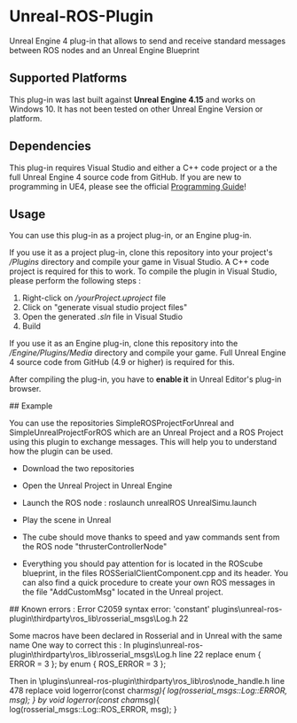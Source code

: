 # Unreal-ROS-Plugin

Unreal Engine 4 plug-in that allows to send and receive standard messages between ROS nodes and an Unreal Engine Blueprint


## Supported Platforms

This plug-in was last built against **Unreal Engine 4.15** and works on Windows 10. It has not been tested on other Unreal Engine Version or platform.


## Dependencies

This plug-in requires Visual Studio and either a C++ code project or a the full
Unreal Engine 4 source code from GitHub. If you are new to programming in UE4,
please see the official [Programming Guide](https://docs.unrealengine.com/latest/INT/Programming/index.html)!


## Usage

You can use this plug-in as a project plug-in, or an Engine plug-in.

If you use it as a project plug-in, clone this repository into your project's
*/Plugins* directory and compile your game in Visual Studio. A C++ code project
is required for this to work.
To compile the plugin in Visual Studio, please perform the following steps :
 1. Right-click on */yourProject.uproject* file
 2. Click on "generate visual studio project files"
 3. Open the generated *.sln* file in Visual Studio 
 4. Build

If you use it as an Engine plug-in, clone this repository into the
*/Engine/Plugins/Media* directory and compile your game. Full Unreal Engine 4
source code from GitHub (4.9 or higher) is required for this.

After compiling the plug-in, you have to **enable it** in Unreal Editor's plug-in
browser.

## Example

You can use the repositories SimpleROSProjectForUnreal and SimpleUnrealProjectForROS which are an Unreal Project and a ROS Project using this plugin to exchange messages. This will help you to understand how the plugin can be used.
- Download the two repositories
- Open the Unreal Project in Unreal Engine 
- Launch the ROS node : roslaunch unrealROS UnrealSimu.launch
- Play the scene in Unreal
- The cube should move thanks to speed and yaw commands sent from the ROS node "thrusterControllerNode"

- Everything you should pay attention for is located in the ROScube blueprint, in the files ROSSerialClientComponent.cpp and its header. You can also find a quick procedure to create your own ROS messages in the file "AddCustomMsg" located in the Unreal project. 



## Known errors :
Error	C2059	syntax error: 'constant'	plugins\unreal-ros-plugin\thirdparty\ros_lib\rosserial_msgs\Log.h	22	

Some macros have been declared in Rosserial and in Unreal with the same name 
One way to correct this :
In plugins\unreal-ros-plugin\thirdparty\ros_lib\rosserial_msgs\Log.h    line 22
	replace    enum { ERROR = 3 };
	by	   enum { ROS_ERROR = 3 };


Then in \plugins\unreal-ros-plugin\thirdparty\ros_lib\ros\node_handle.h	line 478
    replace   void logerror(const char*msg){
        	log(rosserial_msgs::Log::ERROR, msg);
      		}
    by 	      void logerror(const char*msg){
        	log(rosserial_msgs::Log::ROS_ERROR, msg);
      		}
